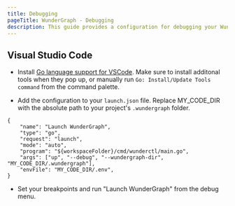 ```yaml
---
title: Debugging
pageTitle: WunderGraph - Debugging
description: This guide provides a configuration for debugging your WunderGraph applications with your IDE
---
```


## Visual Studio Code

- Install [Go language support for VSCode](https://marketplace.visualstudio.com/items?itemName=golang.Go). Make sure to install additonal tools when they pop up, or manually run `Go: Install/Update Tools command` from the command palette.

- Add the configuration to your `launch.json` file. Replace MY_CODE_DIR with the absolute path to your project's `.wundergraph` folder.

```
{
    "name": "Launch WunderGraph",
    "type": "go",
    "request": "launch",
    "mode": "auto",
    "program": "${workspaceFolder}/cmd/wunderctl/main.go",
    "args": ["up", "--debug", "--wundergraph-dir", "MY_CODE_DIR/.wundergraph"],
    "envFile": "MY_CODE_DIR/.env",
}
```

- Set your breakpoints and run "Launch WunderGraph" from the debug menu.
